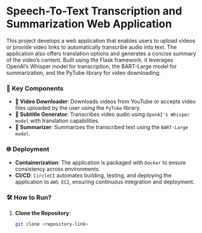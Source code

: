 # **Speech-To-Text Transcription and Summarization Web Application**

This project develops a web application that enables users to upload videos or provide video links to automatically transcribe audio into text. The application also offers translation options and generates a concise summary of the video’s content. Built using the Flask framework, it leverages OpenAI’s Whisper model for transcription, the BART-Large model for summarization, and the PyTube library for video downloading.

### 🚀 **Key Components**
- **🎥 Video Downloader**: Downloads videos from YouTube or accepts video files uploaded by the user using the `PyTube` library.
- **💬 Subtitle Generator**: Transcribes video audio using `OpenAI's Whisper model` with translation capabilities.
- **📝 Summarizer**: Summarizes the transcribed text using the `BART-Large model`.

### 🌐 **Deployment**
- **Containerization**: The application is packaged with `Docker` to ensure consistency across environments.
- **CI/CD**: `CircleCI` automates building, testing, and deploying the application to `AWS EC2`, ensuring continuous integration and deployment.

### 🛠️ **How to Run?**
1. **Clone the Repository**:
   ```bash
   git clone <repository-link>

